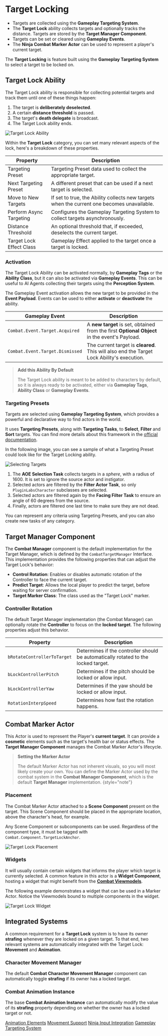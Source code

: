 # Target Locking
<primary-label ref="combat"/>

<tldr>
    <ul>
        <li>Targets are collected using the <b>Gameplay Targeting System</b>.</li>
        <li>The <b>Target Lock</b> ability collects targets and optionally tracks the distance. Targets are stored by the <b>Target Manager Component</b>.</li>
        <li>Targets can be set or cleared using <b>Gameplay Events</b>.</li>
        <li>The <b>Ninja Combat Marker Actor</b> can be used to represent a player's current target.</li>
    </ul>
</tldr>

The **Target Locking** is feature built using the **Gameplay Targeting System** to select a target to be locked on. 

## Target Lock Ability

The Target Lock ability is responsible for collecting potential targets and track them until one of these things happen:

1. The target is **deliberately deselected**.
2. A certain **distance threshold** is passed. 
3. The target's **death delegate** is broadcast.
4. The Target Lock ability ends.

<img src="cbt_target_ability.png" alt="Target Lock Ability" thumbnail="true" border-effect="line"/>

Within the **Target Lock** category, you can set many relevant aspects of the lock, here's a breakdown of these
properties.

| Property                 | Description                                                                                |
|--------------------------|--------------------------------------------------------------------------------------------|
| Targeting Preset         | Targeting Preset data used to collect the appropriate target.                              |
| Next Targeting Preset    | A different preset that can be used if a next target is selected.                          |
| Move to New Targets      | If set to true, the Ability collects new targets when the current one becomes unavailable. |
| Perform Async Targeting  | Configures the Gameplay Targeting System to collect targets asynchronously.                |
| Distance Threshold       | An optional threshold that, if exceeded, deselects the current target.                     |
| Target Lock Effect Class | Gameplay Effect applied to the target once a target is locked.                             |

### Activation

The Target Lock Ability can be activated normally, by **Gameplay Tags** or the **Ability Class**, but it can also be 
activated via **Gameplay Events**. This can be useful to AI Agents collecting their targets using the **Perception System**.

The Gameplay Event activation allows the new target to be provided in the **Event Payload**. Events can be used to 
either **activate** or **deactivate** the ability.

| Gameplay Event                  | Description                                                                                  |
|---------------------------------|----------------------------------------------------------------------------------------------|
| `Combat.Event.Target.Acquired`  | A **new target** is set, obtained from the first **Optional Object** in the event's Payload. |
| `Combat.Event.Target.Dismissed` | The current target is **cleared**. This will also end the Target Lock Ability's execution.   |

> **Add this Ability By Default**
> 
> The Target Lock ability is meant to be added to characters by default, so it is always ready to be activated, either
> via **Gameplay Tags**, **Ability Class** or **Gameplay Events**.

### Targeting Presets

Targets are selected using **Gameplay Targeting System**, which provides a powerful and declarative way to find actors 
in the world.

It uses **Targeting Presets**, along with **Targeting Tasks**, to **Select**, **Filter** and **Sort** targets. You can 
find more details about this framework in the [official documentation][1].

In the following image, you can see a sample of what a Targeting Preset could look like for the Target Locking ability. 

<img src="cbt_target_preset.png" alt="Selecting Targets" thumbnail="true" border-effect="line"/>

1. The **AOE Selection Task** collects targets in a _sphere_, with a radius of 1600. It is set to ignore the source actor and instigator.
2. Selected actors are filtered by the **Filter Actor Task**, so only `PluginLabsCharacter` subclasses are selected.
3. Selected actors are filtered again by the **Facing Filter Task** to ensure an angle of 60 degrees from the source.
4. Finally, actors are filtered one last time to make sure they are not dead.

You can represent any criteria using Targeting Presets, and you can also create new tasks of any category.

## Target Manager Component

The **Combat Manager** component is the default implementation for the Target Manager, which is defined by the `CombatTargetManager` 
Interface. This implementation provides the following properties that can adjust the Target Lock's
behavior:

- **Control Rotation**: Enables or disables automatic rotation of the Controller to face the current target.
- **Predict Target**: Allows the local player to predict the target, before waiting for server confirmation.
- **Target Marker Class**: The class used as the "Target Lock" marker.

### Controller Rotation

The default Target Manager implementation (the Combat Manager) can optionally rotate the **Controller** to focus on
the **locked target**. The following properties adjust this behavior.

| Property                    | Description                                                                        |
|-----------------------------|------------------------------------------------------------------------------------|
| `bRotateControllerToTarget` | Determines if the controller should be automatically rotated to the locked target. |
| `bLockControllerPitch`      | Determines if the pitch should be locked or allow input.                           |
| `bLockControllerYaw`        | Determines if the yaw should be locked or allow input.                             |
| `RotationInterpSpeed`       | Determines how fast the rotation happens.                                          |

## Combat Marker Actor

This Actor is used to represent the Player's **current target**. It can provide a **cosmetic** elements such as the 
target's health bar or status effects. The **Target Manager Component** manages the Combat Marker Actor's lifecycle. 

> **Setting the Marker Actor**
> 
> The default Marker Actor has not inherent visuals, so you will most likely create your own. You can define the Marker
> Actor used by the combat system in the **Combat Manager Component**, which is the default **Target Manager** implementation.
{style="note"}

### Placement

The Combat Marker Actor attached to a **Scene Component** present on the target. This Scene Component should be placed
in the appropriate location, above the character's head, for example.

Any Scene Component or subcomponents can be used. Regardless of the component type, it must be tagged with 
`Combat.Component.TargetLockAnchor`. 

<img src="cbt_target_marker_placement.png" alt="Target Lock Placement" thumbnail="true" border-effect="line"/>

### Widgets

It will usually contain certain widgets that informs the player which target is currently selected. A common feature in 
this actor is a **Widget Component**, hosting a widget that might benefit from the **[Combat Viewmodels](cbt_user_interface.md#umg-viewmodels)**.

The following example demonstrates a widget that can be used in a Marker Actor. Notice the Viewmodels bound to multiple
components in the widget.

<img src="cbt_target_marker_widget.png" alt="Target Lock Widget" thumbnail="true" border-effect="line"/>

## Integrated Systems

A common requirement for a **Target Lock** system is to have its owner **strafing** whenever they are locked on a given
target. To that end, two relevant systems are automatically integrated with the Target Lock: **Movement** and 
**Animation**.

### Character Movement Manager

The default **Combat Character Movement Manager** component can automatically toggle **strafing** if its owner has a 
locked target.

### Combat Animation Instance

The base **Combat Animation Instance** can automatically modify the value of its **strafing** property depending on 
whether the owner has a locked target or not.

[1]: https://dev.epicgames.com/documentation/en-us/unreal-engine/gameplay-targeting-system-in-unreal-engine

<seealso style="cards">
    <category ref="related">
        <a href="cbt_character_animation.md" summary="Information about animation elements.">Animation Elements</a>
        <a href="cbt_movement_component.md" summary="Details about the Movement Component.">Movement Support</a>
        <a href="cbt_integration_input.md" summary="Integration with Ninja Input.">Ninja Input Integration</a>
    </category>
    <category ref="external">
        <a href="https://dev.epicgames.com/documentation/en-us/unreal-engine/gameplay-targeting-system-in-unreal-engine" summary="Official documentation for the Gameplay Targeting System.">Gameplay Targeting System</a>
    </category>
</seealso>